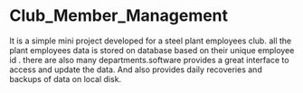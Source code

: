 # Club_Member_Management
It is a simple mini project developed for a steel plant employees club.
all the plant employees data is stored on database based on their unique employee id .
there are also many departments.software provides a great interface to access and update the data. And also provides daily recoveries and backups of data on local disk.
